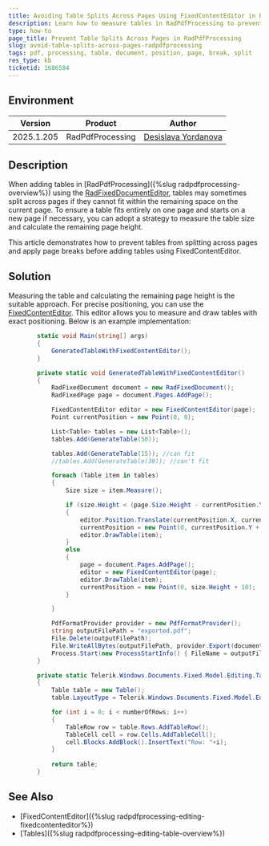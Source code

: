 ```yaml
---
title: Avoiding Table Splits Across Pages Using FixedContentEditor in RadPdfProcessing
description: Learn how to measure tables in RadPdfProcessing to prevent them from splitting across pages in a PDF document.
type: how-to
page_title: Prevent Table Splits Across Pages in RadPdfProcessing
slug: avoid-table-splits-across-pages-radpdfprocessing
tags: pdf, processing, table, document, position, page, break, split
res_type: kb
ticketid: 1686584
---
```


## Environment

| Version | Product | Author | 
| ---- | ---- | ---- | 
| 2025.1.205| RadPdfProcessing |[Desislava Yordanova](https://www.telerik.com/blogs/author/desislava-yordanova)| 

## Description

When adding tables in [RadPdfProcessing]({%slug radpdfprocessing-overview%}) using the [RadFixedDocumentEditor](https://docs.telerik.com/devtools/document-processing/libraries/radpdfprocessing/editing/radfixeddocumenteditor), tables may sometimes split across pages if they cannot fit within the remaining space on the current page. To ensure a table fits entirely on one page and starts on a new page if necessary, you can adopt a strategy to measure the table size and calculate the remaining page height.

This article demonstrates how to prevent tables from splitting across pages and apply page breaks before adding tables using FixedContentEditor.

## Solution

Measuring the table and calculating the remaining page height is the suitable approach. For precise positioning, you can use the [FixedContentEditor](https://docs.telerik.com/devtools/document-processing/libraries/radpdfprocessing/editing/fixedcontenteditor). This editor allows you to measure and draw tables with exact positioning. Below is an example implementation:

```csharp
        static void Main(string[] args)
        {
            GeneratedTableWithFixedContentEditor();
        }

        private static void GeneratedTableWithFixedContentEditor()
        {
            RadFixedDocument document = new RadFixedDocument();
            RadFixedPage page = document.Pages.AddPage();

            FixedContentEditor editor = new FixedContentEditor(page);
            Point currentPosition = new Point(0, 0);

            List<Table> tables = new List<Table>(); 
            tables.Add(GenerateTable(50));

            tables.Add(GenerateTable(15)); //can fit
            //tables.Add(GenerateTable(30)); //can't fit

            foreach (Table item in tables)
            {
                Size size = item.Measure();

                if (size.Height < (page.Size.Height - currentPosition.Y))
                {
                    editor.Position.Translate(currentPosition.X, currentPosition.Y);
                    currentPosition = new Point(0, currentPosition.Y + size.Height + 10);
                    editor.DrawTable(item);
                }
                else
                {
                    page = document.Pages.AddPage();
                    editor = new FixedContentEditor(page);
                    editor.DrawTable(item);
                    currentPosition = new Point(0, size.Height + 10);
                }

            }

            PdfFormatProvider provider = new PdfFormatProvider();
            string outputFilePath = "exported.pdf";
            File.Delete(outputFilePath);
            File.WriteAllBytes(outputFilePath, provider.Export(document, TimeSpan.FromSeconds(10)));
            Process.Start(new ProcessStartInfo() { FileName = outputFilePath, UseShellExecute = true });
        }

        private static Telerik.Windows.Documents.Fixed.Model.Editing.Tables.Table GenerateTable(int numberOfRows)
        { 
            Table table = new Table();
            table.LayoutType = Telerik.Windows.Documents.Fixed.Model.Editing.Flow.TableLayoutType.FixedWidth;

            for (int i = 0; i < numberOfRows; i++)
            {
                TableRow row = table.Rows.AddTableRow();
                TableCell cell = row.Cells.AddTableCell();
                cell.Blocks.AddBlock().InsertText("Row: "+i);
            }
            
            return table;
        }
```

## See Also

- [FixedContentEditor]({%slug radpdfprocessing-editing-fixedcontenteditor%})
- [Tables]({%slug radpdfprocessing-editing-table-overview%}) 
